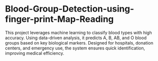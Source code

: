 # Blood-Group-Detection-using-finger-print-Map-Reading
This project leverages machine learning to classify blood types with high accuracy. Using data-driven analysis, it predicts A, B, AB, and O blood groups based on key biological markers. Designed for hospitals, donation centers, and emergency use, the system ensures quick identification, improving medical efficiency.
